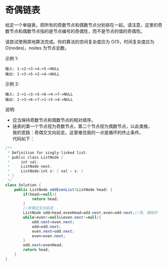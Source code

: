 #  奇偶链表
给定一个单链表，把所有的奇数节点和偶数节点分别排在一起。请注意，这里的奇数节点和偶数节点指的是节点编号的奇偶性，而不是节点的值的奇偶性。

请尝试使用原地算法完成。你的算法的空间复杂度应为 O(1)，时间复杂度应为 O(nodes)，nodes 为节点总数。

示例 1:

    输入: 1->2->3->4->5->NULL
    输出: 1->3->5->2->4->NULL
示例 2:

    输入: 2->1->3->5->6->4->7->NULL 
    输出: 2->3->6->7->1->5->4->NULL
说明:

* 应当保持奇数节点和偶数节点的相对顺序。
* 链表的第一个节点视为奇数节点，第二个节点视为偶数节点，以此类推。  
我的思路：奇偶交叉向前走。这里难住我的一点是循环的终止条件。  
代码如下：
```java
/**
 * Definition for singly-linked list.
 * public class ListNode {
 *     int val;
 *     ListNode next;
 *     ListNode(int x) { val = x; }
 * }
 */
class Solution {
    public ListNode oddEvenList(ListNode head) {
        if(head==null){
            return head;
        }
        //奇偶交叉向前走
        ListNode odd=head,evenHead=odd.next,even=odd.next;//奇、偶指针
        while(even!=null&&even.next!=null){
            odd.next=even.next;
            odd=odd.next;
            even.next=odd.next;
            even=even.next;
        }
        odd.next=evenHead;
        return head;
    }
}
```